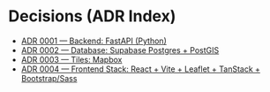 # Decisions (ADR Index)

- [ADR 0001 — Backend: FastAPI (Python)](adr/0001-backend-fastapi.md)
- [ADR 0002 — Database: Supabase Postgres + PostGIS](adr/0002-database-supabase-postgis.md)
- [ADR 0003 — Tiles: Mapbox](adr/0003-tiles-mapbox.md)
- [ADR 0004 — Frontend Stack: React + Vite + Leaflet + TanStack + Bootstrap/Sass](adr/0004-frontend-stack.md)
